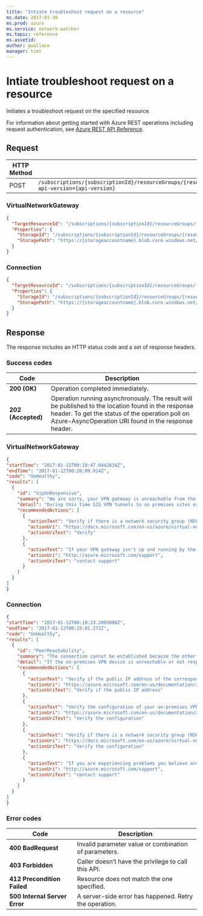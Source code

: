 ```yaml
---
title: "Intiate troubleshoot request on a resource"
ms.date: 2017-01-30
ms.prod: azure
ms.service: network-watcher
ms.topic: reference
ms.assetid: 
author: gwallace
manager: timt
---
```


# Intiate troubleshoot request on a resource

Initiates a troubleshoot request on the specified resource.

For information about getting started with Azure REST operations including request authentication, see [Azure REST API Reference](../../../index.md).

## Request

| HTTP Method | URI|  
| ----------- |----|  
| POST | `/subscriptions/{subscriptionId}/resourceGroups/{resourceGroupName}/providers/Microsoft.Network/networkWatchers/{networkWatcherName}/troubleshoot?api-version={api-version}` |

### VirtualNetworkGateway

```json
{ 
  "TargetResourceId": "/subscriptions/{subscriptionId}/resourceGroups/{resourceGroupName}/providers/Microsoft.Network/virtualNetworkGateways/{VNetGatewayName}", 
  "Properties": { 
    "StorageId": "/subscriptions/{subscriptionId}/resourceGroups/{resourceGroupName}/providers/Microsoft.Storage/storageAccounts/{storageAccountName}",
    "StoragePath": "https://{storageaccountname}.blob.core.windows.net/{containerName}" 
  } 
}
```

### Connection

```json
{ 
  "TargetResourceId": "/subscriptions/{subscriptionId}/resourceGroups/{resourceGroupName}/providers/Microsoft.Network/connections/{connectionName}", 
  "Properties": { 
    "StorageId": "/subscriptions/{subscriptionId}/resourceGroups/{resourceGroupName}/providers/Microsoft.Storage/storageAccounts/{storageAccountName}", 
    "StoragePath": "https://{storageaccountname}.blob.core.windows.net/{containerName}" 
  } 
}
```

## Response  

The response includes an HTTP status code and a set of response headers.

### Success codes

| Code | Description |
| ---- | ----------- |
| **200 (OK)** | Operation completed immediately. | 
| **202 (Accepted)** | Operation running asynchronously. The result will be published to the location found in the response header. To get the status of the operation poll on Azure-AsyncOperation URI found in the response header. | 

### VirtualNetworkGateway
```json
{ 
"startTime": "2017-01-12T00:19:47.0442834Z", 
"endTime": "2017-01-12T00:20:09.914Z", 
"code": "UnHealthy", 
"results": [ 
  { 
    "id": "VipUnResponsive", 
    "summary": "We are sorry, your VPN gateway is unreachable from the Internet", 
    "detail": "During this time S2S VPN tunnels to on premises sites or other Azure virtual networks will be disconnected", 
    "recommendedActions": [ 
      { 
        "actionText": "Verify if there is a network security group (NSG) applied to the GatewaySubnet", 
        "actionUri": "https://docs.microsoft.com/en-us/azure/virtual-network/virtual-networks-create-nsg-arm-pportal",
        "actionUriText": "Verify" 
      }, 
      { 
        "actionText": "If your VPN gateway isn't up and running by the expected resolution time, contact support", 
        "actionUri": "http://azure.microsoft.com/support", 
        "actionUriText": "contact support"
      } 
    ] 
  } 
] 
}
```

### Connection

```json
{ 
"startTime": "2017-01-12T00:19:23.2005008Z", 
"endTime": "2017-01-12T00:25:01.272Z", 
"code": "UnHealthy", 
"results": [ 
  { 
    "id": "PeerReachability", 
    "summary": "The connection cannot be established because the other VPN device is unreachable", 
    "detail": "If the on-premises VPN device is unreachable or not responding to the Azure VPN gateway IKE handshake, the VPN connection cannot establish", 
    "recommendedActions": [ 
      { 
        "actionText": "Verify if the public IP address of the corresponding Azure Local Network Gateway is configured correctly", 
        "actionUri": "https://azure.microsoft.com/en-us/documentation/articles/vpn-gateway-modify-local-network-gateway/", 
        "actionUriText": "Verify if the public IP address" 
      }, 
      { 
        "actionText": "Verify the configuration of your on-premises VPN device so it allows your Azure VPN gateway to establish connections", 
        "actionUri": "https://azure.microsoft.com/en-us/documentation/articles/vpn-gateway-about-vpn-devices/", 
        "actionUriText": "Verify the configuration" 
      }, 
      { 
        "actionText": "Verify if there is a network security group (NSG) applied to the GatewaySubnet", 
        "actionUri": "https://docs.microsoft.com/en-us/azure/virtual-network/virtual-networks-create-nsg-arm-pportal", 
        "actionUriText": "Verify the configuration" 
      }, 
      { 
        "actionText": "If you are experiencing problems you believe are caused by Azure, contact support", 
        "actionUri": "http://azure.microsoft.com/support", 
        "actionUriText": "contact support"
      } 
    ] 
  } 
] 
}
```

### Error codes

| Code | Description |
| ---- | ----------- |
| **400 BadRequest** | Invalid parameter value or combination of parameters. | 
| **403 Forbidden** | Caller doesn’t have the privilege to call this API. |
| **412 Precondition Failed** | Resource does not match the one specified. |
| **500 Internal Server Error** |  A server-side error has happened. Retry the operation. |     



 